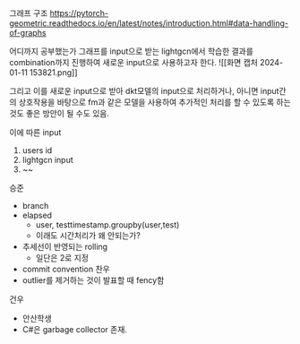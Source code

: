 그래프 구조 
https://pytorch-geometric.readthedocs.io/en/latest/notes/introduction.html#data-handling-of-graphs

어디까지 공부했는가
그래프를 input으로 받는 lightgcn에서 학습한 결과를 combination까지 진행하여 새로운 input으로 사용하고자 한다.
![[화면 캡처 2024-01-11 153821.png]]

그리고 이를 새로운 input으로 받아 dkt모델의 input으로 처리하거나,
아니면 input간의 상호작용을 바탕으로 fm과 같은 모델을 사용하여 추가적인 처리를 할 수 있도록 하는 것도 좋은 방안이 될 수도 있음.

이에 따른 input
1. users id
2. lightgcn input
3. ~~


승준
- branch
- elapsed
	- user, testtimestamp.groupby(user,test)
	- 이래도 시간처리가 왜 안되는가?
- 추세선이 반영되는 rolling
	- 일단은 2로 지정
- commit convention
찬우
- outlier를 제거하는 것이 발표할 때 fency함

건우
- 안산학생
- C#은 garbage collector 존재.

